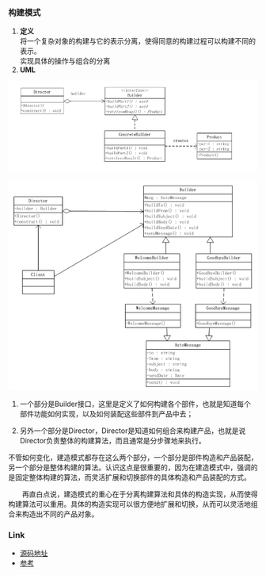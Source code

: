### 构建模式
1. **定义**  
将一个复杂对象的构建与它的表示分离，使得同意的构建过程可以构建不同的表示。  
实现具体的操作与组合的分离
2. **UML**    

![builder](builder.png)  
  
![builder](builder2.png) 



1. 一个部分是Builder接口，这里是定义了如何构建各个部件，也就是知道每个部件功能如何实现，以及如何装配这些部件到产品中去；

2. 另外一个部分是Director，Director是知道如何组合来构建产品，也就是说Director负责整体的构建算法，而且通常是分步骤地来执行。

不管如何变化，建造模式都存在这么两个部分，一个部分是部件构造和产品装配，另一个部分是整体构建的算法。认识这点是很重要的，因为在建造模式中，强调的是固定整体构建的算法，而灵活扩展和切换部件的具体构造和产品装配的方式。

　　再直白点说，建造模式的重心在于分离构建算法和具体的构造实现，从而使得构建算法可以重用。具体的构造实现可以很方便地扩展和切换，从而可以灵活地组合来构造出不同的产品对象。

### Link
- [源码地址](https://github.com/dzhai/design-pattern/tree/master/src/main/java/net/dzhai/dp/creational/builder)
- [参考](http://www.cnblogs.com/java-my-life/archive/2012/04/07/2433939.html)
